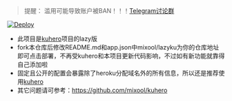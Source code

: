 > 提醒： 滥用可能导致账户被BAN！！！[Telegram讨论群](https://t.me/starts_sh_group)  
  
[![Deploy](https://www.herokucdn.com/deploy/button.png)](https://dashboard.heroku.com/new?template=https://github.com/Higaner/lazyku)  
* 此项目是[kuhero](https://github.com/mixool/kuhero)项目的lazy版
* fork本仓库后修改README.md和app.json中mixool/lazyku为你的仓库地址即可点击部署，不再受kuhero和本项目更新代码影响，不过如有新功能就靠得自己添加啦
* 固定且公开的配置会暴露除了heroku分配域名外的所有信息，所以还是推荐使用[kuhero](https://github.com/mixool/kuhero)  
* 其它问题请可参考：https://github.com/mixool/kuhero 
